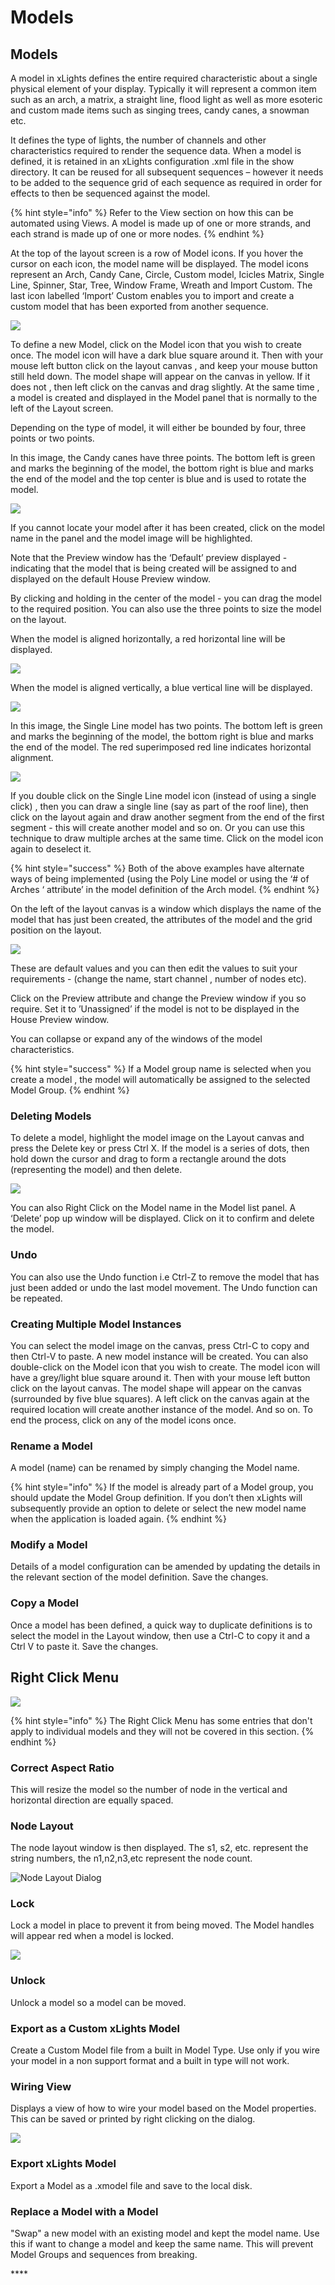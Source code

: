# Models

## **Models**

A model in xLights defines the entire required characteristic about a single physical element of your display. Typically it will represent a common item such as an arch, a matrix, a straight line, flood light as well as more esoteric and custom made items such as singing trees, candy canes, a snowman etc.

It defines the type of lights, the number of channels and other characteristics required to render the sequence data.  When a model is defined, it is retained in an xLights configuration .xml file in the show directory. It can be reused for all subsequent sequences – however it needs to be added to the sequence grid of each sequence as required in order for effects to then be sequenced against the model.

{% hint style="info" %}
Refer to the View section on how this can be automated using Views.  A model is made up of one or more strands, and each strand is made up of one or more nodes.
{% endhint %}

At the top of the layout screen is a row of Model icons. If you hover the cursor on each icon, the model name will be displayed. The model icons represent an Arch, Candy Cane, Circle, Custom model, Icicles Matrix, Single Line, Spinner, Star, Tree, Window Frame, Wreath and Import Custom. The last icon labelled ‘Import’ Custom enables you to import and create a custom model that has been exported from another sequence.

![](../../../.gitbook/assets/image%20%28200%29.png)

To define a new Model, click on the Model icon that you wish to create once. The model icon will have a dark blue square around it. Then with your mouse left button click on the layout canvas , and keep your mouse button still held down. The model shape will appear on the canvas in yellow. If it does not , then left click on the canvas and drag slightly. At the same time , a model is created and displayed in the Model panel that is normally to the left of the Layout screen.

Depending on the type of model, it will either be bounded by four, three points or two points.

In this image, the Candy canes have three points. The bottom left is green and marks the beginning of the model, the bottom right is blue and marks the end of the model and the top center is blue and is used to rotate the model.

![](https://lh3.googleusercontent.com/o06l9Z-jiblMKk6FTb-AW8Mp3ADwhBl5Qp-6BIyd34JwW8Wl51Hr0Bjremvzd75EIOu7hRMngXIHg7uSBV7SmhbgTI6WQCr0TGKj14H6uLQBH1HT4n9bRuvxC8z2xgjoexKHswtK)

If you cannot locate your model after it has been created, click on the model name in the panel and the model image will be highlighted.

Note that the Preview window has the ‘Default’ preview displayed - indicating that the model that is being created will be assigned to and displayed on the default House Preview window.

By clicking and holding in the center of the model - you can drag the model to the required position. You can also use the three points to size the model on the layout.

When the model is aligned horizontally, a red horizontal line will be displayed.

![](https://lh5.googleusercontent.com/lx4kE7JP13W3yjoFHo-W8FBkl-tltwJzqm6yxjza_YXGWQWw5dzjhlaxv9oKoyaxn1Os76aHWwh0ZFe8L54RsYl0Z1NUgszAfh745_an9AL52cJjQwBoxs4Kj9mRvD6ewmFLKvyf)

When the model is aligned vertically, a blue vertical  line will be displayed.

![](https://lh4.googleusercontent.com/B_Edk9IVKObPYlDR--o_6J-d7w0YkcYOlwUquOM9OmBRiEwIPwnpyz5hjTyCk1VEBb83bbBE8wWV6zuygYoluynKD9FiJ1hTugLvC6meDAEwjBVb7ngWbCK8IdLXl4YyulC2oP5u)

In this image, the Single Line model has two points. The bottom left is green and marks the beginning of the model, the bottom right is blue and marks the end of the model. The red superimposed red line indicates horizontal alignment.

![](https://lh4.googleusercontent.com/x7UYtT0ngHm30kDD2FXV0lhYUeb-S5JPUsEsrMR5sjYrtSTXwOw-XaVm9Tnvo2ThMA7LNDYARI6_xL-IgVpWVUW8CIOuNgcsrWqtgAxK2dXtkK_HIq97zT-ozB_bLm0RKR5DJY6W)

If you double click on the Single Line model icon \(instead of using a single click\) , then you can draw a single line \(say as part of the roof line\), then click on the layout again and draw another segment from the end of the first segment - this will create another model and so on. Or you can use this technique to draw multiple arches at the same time.  Click on the model icon again to deselect it.

{% hint style="success" %}
Both of the above examples have alternate ways of being implemented \(using the Poly Line model or using the ‘\# of Arches ‘ attribute’ in the model definition of the Arch model.
{% endhint %}

On the left of the layout canvas is a window which displays the name of the model that has just been created, the attributes of the model and the grid position on the layout.

![](https://lh6.googleusercontent.com/mB-Z-MBswUa4Dku1XYiopTvuAeJgUs_7IFFqImgaCg9H_udwDtLWIP8sGtr-gqITTq7CsNTWrFywT2x7gg-k1IoQ8iLQ5ViV_fDBn-bJCf7z3_X4C60K7atd3qkkaU9kAXogLcx7)

These are default values and you can then edit the values to suit your requirements - \(change the name, start channel , number of nodes etc\).

Click on the Preview attribute and change the Preview window if you so require. Set it to ’Unassigned’ if the model is not to be displayed in the House Preview window.

You can collapse or expand any of the windows of the model characteristics.

{% hint style="success" %}
If a Model group name is selected when you create a model , the model will automatically be assigned to the selected Model Group.
{% endhint %}

### Deleting Models

To delete a model, highlight the model image on the Layout canvas and press the Delete key or press Ctrl X. If the model is a series of dots, then hold down the cursor and drag to form a rectangle around the dots \(representing the model\) and then delete.

![](https://lh4.googleusercontent.com/k__klu8VUaqvls31uVQU2thR35009x9iLD_Vc2m5M4QIOaKHCmB3rwCXcGr1xq52iDg_y-UDlywLFYFHjAa0pIApZRZDgNl6BL9rXhAEdk2Z5UYiHy7jCOLwAFxxfG-k95LUIF9P)

You can also Right Click on the Model name in the Model list panel. A ‘Delete’ pop up window will be displayed. Click on it to confirm and delete the model.

### Undo

You can also use the Undo function i.e Ctrl-Z to remove the model that has just been added or undo the last model movement. The Undo function can be repeated.

### Creating Multiple Model Instances

You can select the model image on the canvas, press Ctrl-C to copy and then Ctrl-V to paste. A new model instance will be created.  You can also double-click on the Model icon that you wish to create. The model icon will have a grey/light blue square around it. Then with your mouse left button click on the layout canvas. The model shape will appear on the canvas \(surrounded by five blue squares\). A left click on the canvas again at the required location will create another instance of the model. And so on. To end the process, click on any of the model icons once.

### Rename a Model

A model \(name\) can be renamed by simply changing the Model name.

{% hint style="info" %}
If the model is already part of a Model group, you should update the Model Group definition. If you don’t then xLights will subsequently provide an option to delete or select the new model name when the application is loaded again.
{% endhint %}

### Modify a Model

Details of a model configuration can be amended by updating the details in the relevant section of the model definition. Save the changes.

### Copy a Model

Once a model has been defined, a quick way to duplicate definitions is to select the model in the Layout window, then use a Ctrl-C to copy it and a Ctrl V to paste it. Save the changes.

## Right Click Menu

![](../../../.gitbook/assets/image%20%2858%29.png)

{% hint style="info" %}
The Right Click Menu has some entries that don't apply to individual models and they will not be covered in this section.
{% endhint %}

### Correct Aspect Ratio

This will resize the model so the number of node in the vertical and horizontal direction are equally spaced.

### Node Layout

The node layout  window is then displayed. The s1, s2, etc. represent the string numbers, the n1,n2,n3,etc represent the node count.

![Node Layout Dialog](../../../.gitbook/assets/image%20%28754%29.png)

### Lock

Lock a model in place to prevent it from being moved. The Model handles will appear red when a model is locked.

![](../../../.gitbook/assets/image%20%28298%29.png)

### Unlock

Unlock a model so a model can be moved. 

### Export as a Custom xLights Model

Create a Custom Model file from a built in Model Type. Use only if you wire your model in a non support format and a built in type will not work.

### Wiring View

Displays a view of how to wire your model based on the Model properties. This can be saved or printed by right clicking on the dialog.

![](../../../.gitbook/assets/image%20%28314%29.png)

### Export xLights Model

Export a Model as a .xmodel file and save to the local disk.

### Replace a Model with a Model

"Swap" a new model with an existing model and kept the model name. Use this if want to change a model and keep the same name. This will prevent Model Groups and sequences from breaking.

\*\*\*\*

